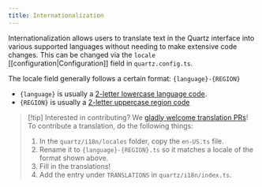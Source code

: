 ```yaml
---
title: Internationalization
---
```


Internationalization allows users to translate text in the Quartz interface into various supported languages without needing to make extensive code changes. This can be changed via the `locale` [[configuration|Configuration]] field in `quartz.config.ts`.

The locale field generally follows a certain format: `{language}-{REGION}`

- `{language}` is usually a [2-letter lowercase language code](https://en.wikipedia.org/wiki/List_of_ISO_639_language_codes).
- `{REGION}` is usually a [2-letter uppercase region code](https://en.wikipedia.org/wiki/ISO_3166-1_alpha-2)

> [!tip] Interested in contributing?
> We [gladly welcome translation PRs](https://github.com/jackyzha0/quartz/tree/v4/quartz/i18n/locales)! To contribute a translation, do the following things:
>
> 1. In the `quartz/i18n/locales` folder, copy the `en-US.ts` file.
> 2. Rename it to `{language}-{REGION}.ts` so it matches a locale of the format shown above.
> 3. Fill in the translations!
> 4. Add the entry under `TRANSLATIONS` in `quartz/i18n/index.ts`.
